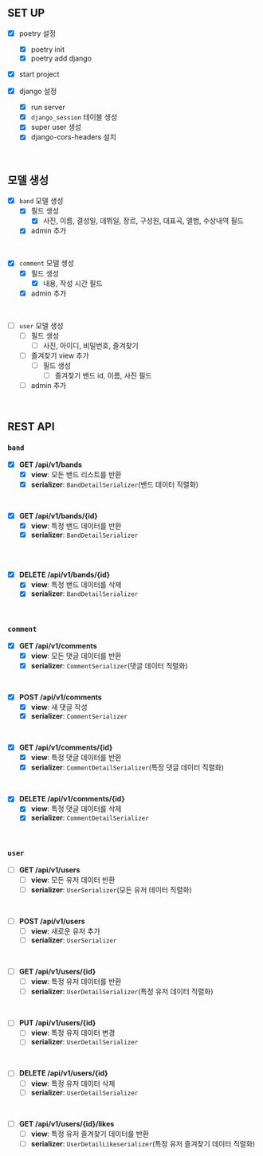 ## SET UP

- [x] poetry 설정
  - [x] poetry init
  - [x] poetry add django
- [x] start project

- [x] django 설정
  - [x] run server
  - [x] `django_session` 테이블 생성
  - [x] super user 생성
  - [x] django-cors-headers 설치

<br>

## 모델 생성

- [x] `band` 모델 생성
  - [x] 필드 생성
    - [x] 사진, 이름, 결성일, 데뷔일, 장르, 구성원, 대표곡, 앨범, 수상내역 필드
  - [x] admin 추가

<br>

- [x] `comment` 모델 생성
  - [x] 필드 생성
    - [x] 내용, 작성 시간 필드
  - [x] admin 추가

<br>

- [ ] `user` 모델 생성
  - [ ] 필드 생성
    - [ ] 사진, 아이디, 비밀번호, 즐겨찾기
  - [ ] 즐겨찾기 view 추가
    - [ ] 필드 생성
      - [ ] 즐겨찾기 밴드 id, 이름, 사진 필드
  - [ ] admin 추가

<br>

## REST API

### `band`

- [x] **GET /api/v1/bands**
  - [x] **view**: 모든 밴드 리스트를 반환
  - [x] **serializer**: `BandDetailSerializer`(밴드 데이터 직렬화)

<br>

- [x] **GET /api/v1/bands/{id}**
  - [x] **view**: 특정 밴드 데이터를 반환
  - [x] **serializer**: `BandDetailSerializer`

<br>

<!-- - [ ] **PUT /api/v1/bands/{id}**
  - [ ] **view**: 특정 밴드 데이터를 수정
  - [ ] **serializer**: `BandDetailSerializer` -->

<br>

- [x] **DELETE /api/v1/bands/{id}**
  - [x] **view**: 특정 밴드 데이터를 삭제
  - [x] **serializer**: `BandDetailSerializer`

<br>

### `comment`

- [x] **GET /api/v1/comments**
  - [x] **view**: 모든 댓글 데이터를 반환
  - [x] **serializer**: `CommentSerializer`(댓글 데이터 직렬화)

<br>

- [x] **POST /api/v1/comments**
  - [x] **view**: 새 댓글 작성
  - [x] **serializer**: `CommentSerializer`

<br>

- [x] **GET /api/v1/comments/{id}**
  - [x] **view**: 특정 댓글 데이터를 반환
  - [x] **serializer**: `CommentDetailSerializer`(특정 댓글 데이터 직렬화)

<br>

- [x] **DELETE /api/v1/comments/{id}**
  - [x] **view**: 특정 댓글 데이터를 삭제
  - [x] **serializer**: `CommentDetailSerializer`

<br>

### `user`

- [ ] **GET /api/v1/users**
  - [ ] **view**: 모든 유저 데이터 반환
  - [ ] **serializer**: `UserSerializer`(모든 유저 데이터 직렬화)

<br>

- [ ] **POST /api/v1/users**
  - [ ] **view**: 새로운 유저 추가
  - [ ] **serializer**: `UserSerializer`

<br>

- [ ] **GET /api/v1/users/{id}**
  - [ ] **view**: 특정 유저 데이터를 반환
  - [ ] **serializer**: `UserDetailSerializer`(특정 유저 데이터 직렬화)

<br>

- [ ] **PUT /api/v1/users/{id}**
  - [ ] **view**: 특정 유저 데이터 변경
  - [ ] **serializer**: `UserDetailSerializer`

<br>

- [ ] **DELETE /api/v1/users/{id}**
  - [ ] **view**: 특정 유저 데이터 삭제
  - [ ] **serializer**: `UserDetailSerializer`

<br>

- [ ] **GET /api/v1/users/{id}/likes**
  - [ ] **view**: 특정 유저 즐겨찾기 데이터를 반환
  - [ ] **serializer**: `UserDetailLikeserializer`(특정 유저 즐겨찾기 데이터 직렬화)
